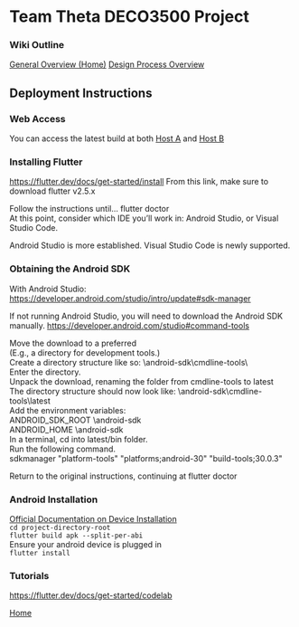 # Team Theta DECO3500 Project
### Wiki Outline
[General Overview (Home)](../../wiki)
[Design Process Overview](../../Design-Process-Overview)

## Deployment Instructions
### Web Access
You can access the latest build at both [Host A]() and [Host B]()

### Installing Flutter
https://flutter.dev/docs/get-started/install
From this link, make sure to download flutter v2.5.x

Follow the instructions until... 
flutter doctor  
At this point, consider which IDE you’ll work in: Android Studio, or Visual Studio Code.

Android Studio is more established.
Visual Studio Code is newly supported.

### Obtaining the Android SDK
With Android Studio: https://developer.android.com/studio/intro/update#sdk-manager  

If not running Android Studio, you will need to download the Android SDK manually. https://developer.android.com/studio#command-tools  

Move the download to a preferred <location>  
(E.g., a directory for development tools.)  
Create a directory structure like so: <location>\android-sdk\cmdline-tools\  
Enter the directory.  
Unpack the download, renaming the folder from cmdline-tools to latest  
The directory structure should now look like: <location>\android-sdk\cmdline-tools\latest  
Add the environment variables:  
ANDROID_SDK_ROOT  <location>\android-sdk  
ANDROID_HOME <location>\android-sdk  
In a terminal, cd into latest/bin folder.  
Run the following command.  
sdkmanager "platform-tools" "platforms;android-30" "build-tools;30.0.3"  
 
Return to the original instructions, continuing at flutter doctor  

### Android Installation
[Official Documentation on Device Installation](https://flutter.dev/docs/deployment/android)  
 `cd project-directory-root`  
 `flutter build apk --split-per-abi`  
 Ensure your android device is plugged in  
 `flutter install`  

### Tutorials
https://flutter.dev/docs/get-started/codelab
 
 [Home](../../wiki)
